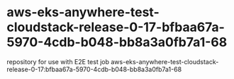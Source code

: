 # aws-eks-anywhere-test-cloudstack-release-0-17-bfbaa67a-5970-4cdb-b048-bb8a3a0fb7a1-68
repository for use with E2E test job aws-eks-anywhere-test-cloudstack-release-0-17:bfbaa67a-5970-4cdb-b048-bb8a3a0fb7a1-68
